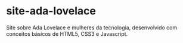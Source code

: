 # site-ada-lovelace
Site sobre Ada Lovelace e mulheres da tecnologia, desenvolvido com conceitos básicos de HTML5, CSS3 e Javascript. 
